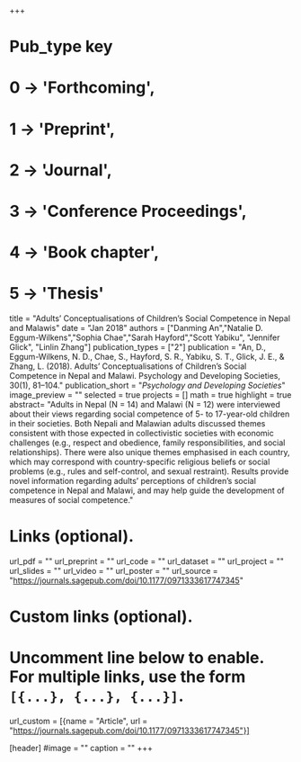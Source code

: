 +++
# Pub_type key
# 0 -> 'Forthcoming',
# 1 -> 'Preprint',
# 2 -> 'Journal',
# 3 -> 'Conference Proceedings',
# 4 -> 'Book chapter',
# 5 -> 'Thesis'

title = "Adults’ Conceptualisations of Children’s Social Competence in Nepal and Malawis"
date = "Jan 2018"
authors = ["Danming An","Natalie D. Eggum-Wilkens","Sophia Chae","Sarah Hayford","Scott Yabiku", "Jennifer Glick", "Linlin Zhang"]
publication_types = ["2"]
publication = "An, D., Eggum-Wilkens, N. D., Chae, S., Hayford, S. R., Yabiku, S. T., Glick, J. E., & Zhang, L. (2018). Adults’ Conceptualisations of Children’s Social Competence in Nepal and Malawi. Psychology and Developing Societies, 30(1), 81–104."
publication_short = "_Psychology and Developing Societies_"
image_preview = ""
selected = true
projects = []
math = true
highlight = true
abstract= "Adults in Nepal (N = 14) and Malawi (N = 12) were interviewed about their views regarding social competence of 5- to 17-year-old children in their societies. Both Nepali and Malawian adults discussed themes consistent with those expected in collectivistic societies with economic challenges (e.g., respect and obedience, family responsibilities, and social relationships). There were also unique themes emphasised in each country, which may correspond with country-specific religious beliefs or social problems (e.g., rules and self-control, and sexual restraint). Results provide novel information regarding adults’ perceptions of children’s social competence in Nepal and Malawi, and may help guide the development of measures of social competence."

# Links (optional).
url_pdf = ""
url_preprint = ""
url_code = ""
url_dataset = ""
url_project = ""
url_slides = ""
url_video = ""
url_poster = ""
url_source = "https://journals.sagepub.com/doi/10.1177/0971333617747345"

# Custom links (optional).
#   Uncomment line below to enable. For multiple links, use the form `[{...}, {...}, {...}]`.
url_custom = [{name = "Article", url = "https://journals.sagepub.com/doi/10.1177/0971333617747345"}]

[header]
#image = ""
caption = ""
+++

